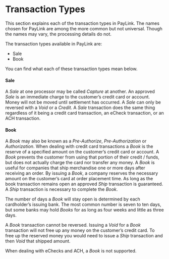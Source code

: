 Transaction Types
=================

This section explains each of the transaction types in PayLink. The names chosen for PayLink are among the more common but not universal. Though the names may vary, the processing details do not.  

The transaction types available in PayLink are:

* Sale
* Book

You can find what each of these transaction types mean below.

#### Sale
A _Sale_ at one processor may be called _Capture_ at another. An approved _Sale_ is an immediate charge to the customer’s credit card or account.  Money will not be moved until settlement has occurred.  A _Sale_ can only be reversed with a _Void_ or a _Credit_.   A _Sale_ transaction does the same thing regardless of it being a credit card transaction, an eCheck transaction, or an ACH transaction.

#### Book
A _Book_ may also be known as a _Pre-Authorize_, _Pre-Authorization_ or _Authorization_. When dealing with credit card transactions a _Book_ is the reserve of a specified amount on the customer’s credit card or account. A _Book_ prevents the customer from using that portion of their credit / funds, but does not actually charge the card nor transfer any money. A _Book_ is useful for companies that ship merchandise one or more days after receiving an order. By issuing a _Book_, a company reserves the necessary amount on the customer’s card at order placement time.  As long as the book transaction remains open an approved _Ship_ transaction is guaranteed. A _Ship_ transaction is necessary to complete the _Book_. 

The number of days a _Book_ will stay open is determined by each cardholder’s issuing bank. The most common number is seven to ten days, but some banks may hold _Books_ for as long as four weeks and little as three days.

A _Book_ transaction cannot be reversed.  Issuing a _Void_ for a _Book_ transaction will not free up any money on the customer’s credit card.  To free up the reserved money you would need to issue a _Ship_ transaction and then _Void_ that shipped amount.

When dealing with eChecks and ACH, a _Book_ is not supported.
